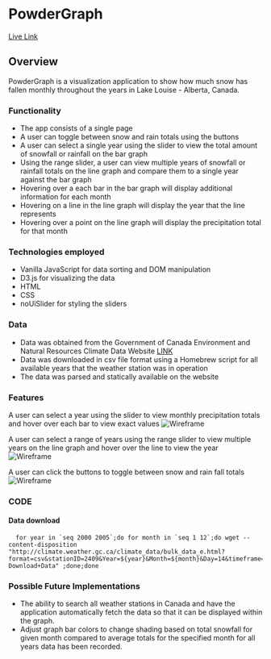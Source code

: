 # PowderGraph

[Live Link](https://kopecmark.github.io/PowderGraph/)

## Overview

PowderGraph is a visualization application to show how much snow has fallen monthly throughout the years in Lake Louise - Alberta, Canada.

### Functionality

* The app consists of a single page
* A user can toggle between snow and rain totals using the buttons
* A user can select a single year using the slider to view the total amount of snowfall or rainfall on the bar graph
* Using the range slider, a user can view multiple years of snowfall or rainfall totals on the line graph and compare them to a single year against the bar graph
* Hovering over a each bar in the bar graph will display additional information for each month
* Hovering on a line in the line graph will display the year that the line represents
* Hovering over a point on the line graph will display the precipitation total for that month


### Technologies employed

* Vanilla JavaScript for data sorting and DOM manipulation
* D3.js for visualizing the data
* HTML
* CSS
* noUiSlider for styling the sliders

### Data
* Data was obtained from the Government of Canada Environment and Natural Resources Climate Data Website [LINK](http://climate.weather.gc.ca/index_e.html)
* Data was downloaded in csv file format using a Homebrew script for all available years that the weather station was in operation
* The data was parsed and statically available on the website

### Features
A user can select a year using the slider to view monthly precipitation totals and hover over each bar to view exact values
![Wireframe](./gifs/slider.gif)

A user can select a range of years using the range slider to view multiple years on the line graph and hover over the line to view the year
![Wireframe](./gifs/rangeSlider.gif)

A user can click the buttons to toggle between snow and rain fall totals
![Wireframe](./gifs/button.gif)

### CODE
#### Data download
```
  for year in `seq 2000 2005`;do for month in `seq 1 12`;do wget --content-disposition "http://climate.weather.gc.ca/climate_data/bulk_data_e.html?format=csv&stationID=2409&Year=${year}&Month=${month}&Day=14&timeframe=3&submit= Download+Data" ;done;done
```

### Possible Future Implementations
* The ability to search all weather stations in Canada and have the application automatically fetch the data so that it can be displayed within the graph.
* Adjust graph bar colors to change shading based on total snowfall for given month compared to average totals for the specified month for all years data has been recorded.
